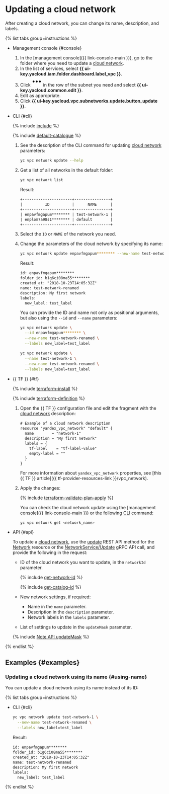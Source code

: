 # Updating a cloud network

After creating a cloud network, you can change its name, description, and labels.

{% list tabs group=instructions %}

- Management console {#console}

  1. In the [management console]({{ link-console-main }}), go to the folder where you need to update a [cloud network](../concepts/network.md).
  1. In the list of services, select **{{ ui-key.yacloud.iam.folder.dashboard.label_vpc }}**.
  1. Click ![image](../../_assets/console-icons/ellipsis.svg) in the row of the subnet you need and select **{{ ui-key.yacloud.common.edit }}**.
  1. Edit as appropriate.
  1. Click **{{ ui-key.yacloud.vpc.subnetworks.update.button_update }}**.

- CLI {#cli}

  {% include [include](../../_includes/cli-install.md) %}

  {% include [default-catalogue](../../_includes/default-catalogue.md) %}

  1. See the description of the CLI command for updating [cloud network](../concepts/network.md) parameters:

      ```bash
      yc vpc network update --help
      ```

  1. Get a list of all networks in the default folder:

      ```bash
      yc vpc network list
      ```

      Result:
      ```text
      +----------------------+----------------+
      |          ID          |      NAME      |
      +----------------------+----------------+
      | enpavfmgapum******** | test-network-1 |
      | enplom7a98s1******** | default        |
      +----------------------+----------------+
      ```

  1. Select the `ID` or `NAME` of the network you need.
  1. Change the parameters of the cloud network by specifying its name:

      ```bash
      yc vpc network update enpavfmgapum******** --new-name test-network-renamed
      ```

      Result:
      ```text
      id: enpavfmgapum********
      folder_id: b1g6ci08ma55********
      created_at: "2018-10-23T14:05:32Z"
      name: test-network-renamed
      description: My first network
      labels:
        new_label: test_label
      ```
     
      You can provide the ID and name not only as positional arguments, but also using the `--id` and `--name` parameters:

      ```bash
      yc vpc network update \
        --id enpavfmgapum******** \
        --new-name test-network-renamed \
        --labels new_label=test_label
      ```

      ```bash
      yc vpc network update \
        --name test-network-1 \
        --new-name test-network-renamed \
        --labels new_label=test_label
      ```

- {{ TF }} {#tf}

  {% include [terraform-install](../../_includes/terraform-install.md) %}

  {% include [terraform-definition](../../_tutorials/_tutorials_includes/terraform-definition.md) %}

  1. Open the {{ TF }} configuration file and edit the fragment with the [cloud network](../concepts/network.md) description:

     ```hcl
     # Example of a cloud network description
     resource "yandex_vpc_network" "default" {
       name        = "network-1"
       description = "My first network"
       labels = {
         tf-label    = "tf-label-value"
         empty-label = ""
       }
     }
     ```

     For more information about `yandex_vpc_network` properties, see [this {{ TF }} article]({{ tf-provider-resources-link }}/vpc_network).

  1. Apply the changes:

     {% include [terraform-validate-plan-apply](../../_tutorials/_tutorials_includes/terraform-validate-plan-apply.md) %}

     You can check the cloud network update using the [management console]({{ link-console-main }}) or the following [CLI](../../cli/quickstart.md) command:

     ```bash
     yc vpc network get <network_name>
     ```

- API {#api}

  To update a [cloud network](../concepts/network.md), use the [update](../api-ref/Network/update.md) REST API method for the [Network](../api-ref/Network/index.md) resource or the [NetworkService/Update](../api-ref/grpc/Network/update.md) gRPC API call, and provide the following in the request:

  * ID of the cloud network you want to update, in the `networkId` parameter.

    {% include [get-network-id](../../_includes/vpc/get-network-id.md) %}

    {% include [get-catalog-id](../../_includes/get-catalog-id.md) %}

  * New network settings, if required:

    * Name in the `name` parameter.
    * Description in the `description` parameter.
    * Network labels in the `labels` parameter.

  * List of settings to update in the `updateMask` parameter.

  {% include [Note API updateMask](../../_includes/note-api-updatemask.md) %}

{% endlist %}

## Examples {#examples}

### Updating a cloud network using its name {#using-name}

You can update a cloud network using its name instead of its ID:

{% list tabs group=instructions %}

- CLI {#cli}

  ```bash
  yc vpc network update test-network-1 \
    --new-name test-network-renamed \
    --labels new_label=test_label
  ```

  Result:
  ```text
  id: enpavfmgapum********
  folder_id: b1g6ci08ma55********
  created_at: "2018-10-23T14:05:32Z"
  name: test-network-renamed
  description: My first network
  labels:
    new_label: test_label
  ```

{% endlist %}
